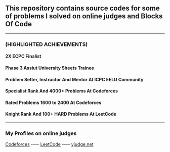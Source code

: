 <h2>This repository contains source codes for some of problems I solved on online judges and Blocks Of Code</h2>
<hr>
<h3>(HIGHLIGHTED ACHIEVEMENTS)</h3>
<h4>2X ECPC Finalist</h4>
<h4>Phase 3 Assiut University Sheets Trainee</h4>
<h4>Problem Setter, Instructor And Mentor At ICPC EELU Community</h4>
<h4>Specialist Rank And 4000+ Problems At Codeforces</h4>
<h4>Rated Problems 1600 to 2400 At Codeforces</h4>
<h4>Knight Rank And 100+ HARD Problems At LeetCode</h4>
<hr>
<h3>My Profiles on online judges</h3>

[Codeforces](https://codeforces.com/profile/Ahmed_Sayed-) ----  [LeetCode](https://leetcode.com/u/AhmedSayed1/) ---- [vjudge.net](https://vjudge.net/user/Ahmed_SA)
